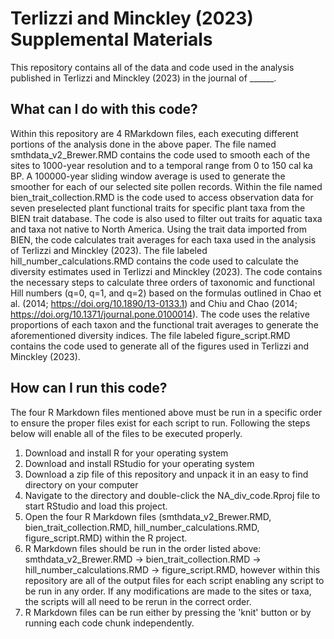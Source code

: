 # Terlizzi and Minckley (2023) Supplemental Materials
This repository contains all of the data and code used in the analysis published in Terlizzi and Minckley (2023) in the journal of ______. 
## What can I do with this code? 
Within this repository are 4 RMarkdown files, each executing different portions of the analysis done in the above paper. The file named smthdata_v2_Brewer.RMD contains the code used to smooth each of the sites to 1000-year resolution and to a temporal range from 0 to 150 cal ka BP. A 100000-year sliding window average is used to generate the smoother for each of our selected site pollen records. Within the file named bien_trait_collection.RMD is the code used to access observation data for seven preselected plant functional traits for specific plant taxa from the BIEN trait database. The code is also used to filter out traits for aquatic taxa and taxa not native to North America. Using the trait data imported from BIEN, the code calculates trait averages for each taxa used in the analysis of Terlizzi and Minckley (2023). The file labeled hill_number_calculations.RMD contains the code used to calculate the diversity estimates used in Terlizzi and Minckley (2023). The code contains the necessary steps to calculate three orders of taxonomic and functional Hill numbers (q=0, q=1, and q=2) based on the formulas outlined in Chao et al. (2014; https://doi.org/10.1890/13-0133.1) and Chiu and Chao (2014; https://doi.org/10.1371/journal.pone.0100014). The code uses the relative proportions of each taxon and the functional trait averages to generate the aforementioned diversity indices. The file labeled figure_script.RMD contains the code used to generate all of the figures used in Terlizzi and Minckley (2023).
## How can I run this code?
The four R Markdown files mentioned above must be run in a specific order to ensure the proper files exist for each script to run. Following the steps below will enable all of the files to be executed properly.

1. Download and install R for your operating system
2. Download and install RStudio for your operating system
3. Download a zip file of this repository and unpack it in an easy to find directory on your computer
4. Navigate to the directory and double-click the NA_div_code.Rproj file to start RStudio and load this project.
5. Open the four R Markdown files (smthdata_v2_Brewer.RMD, bien_trait_collection.RMD, hill_number_calculations.RMD, figure_script.RMD) within the R project.
6. R Markdown files should be run in the order listed above: smthdata_v2_Brewer.RMD -> bien_trait_collection.RMD -> hill_number_calculations.RMD -> figure_script.RMD, however within this repository are all of the output files for each script enabling any script to be run in any order. If any modifications are made to the sites or taxa, the scripts will all need to be rerun in the correct order. 
7. R Markdown files can be run either by pressing the 'knit' button or by running each code chunk independently.
